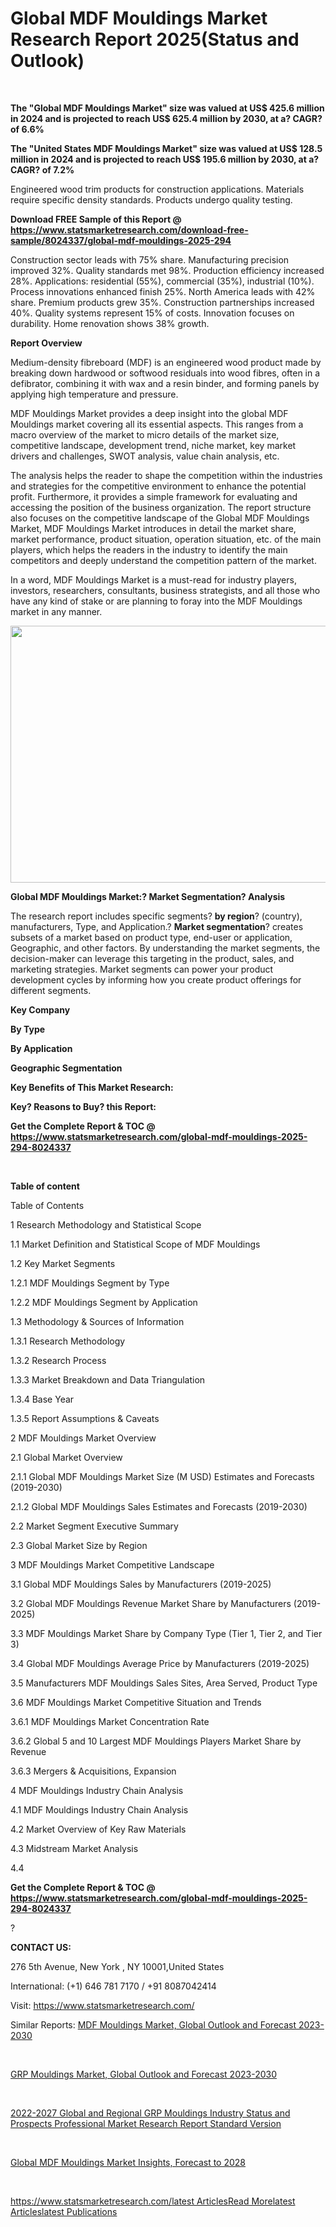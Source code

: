 <h1>Global MDF Mouldings Market Research Report 2025(Status and Outlook)</h1><br/><p><strong>The "Global MDF Mouldings Market" size was valued at US$ 425.6 million in 2024 and is projected to reach US$ 625.4 million by 2030, at a? <strong>CAGR</strong>? of 6.6%</strong></p>
 
 
 
 <p><strong>The "United States MDF Mouldings Market" size was valued at US$ 128.5 million in 2024 and is projected to reach US$ 195.6 million by 2030, at a? <strong>CAGR</strong>? of 7.2%</strong></p>
 
 
 
 <p>Engineered wood trim products for construction applications. Materials require specific density standards. Products undergo quality testing.</p>
 
 
 
 <p><strong>Download FREE Sample of this Report @ <a href="https://www.statsmarketresearch.com/download-free-sample/8024337/global-mdf-mouldings-2025-294">https://www.statsmarketresearch.com/download-free-sample/8024337/global-mdf-mouldings-2025-294</a></strong></p>
 
 
 
 <p>Construction sector leads with 75% share. Manufacturing precision improved 32%. Quality standards met 98%. Production efficiency increased 28%. Applications: residential (55%), commercial (35%), industrial (10%). Process innovations enhanced finish 25%. North America leads with 42% share. Premium products grew 35%. Construction partnerships increased 40%. Quality systems represent 15% of costs. Innovation focuses on durability. Home renovation shows 38% growth.</p>
 
 
 
 <p><strong>Report Overview</strong></p>
 
 
 
 <p>Medium-density fibreboard (MDF) is an engineered wood product made by breaking down hardwood or softwood residuals into wood fibres, often in a defibrator, combining it with wax and a resin binder, and forming panels by applying high temperature and pressure.</p>
 
 
 
 <p>MDF Mouldings Market provides a deep insight into the global MDF Mouldings market covering all its essential aspects. This ranges from a macro overview of the market to micro details of the market size, competitive landscape, development trend, niche market, key market drivers and challenges, SWOT analysis, value chain analysis, etc.</p>
 
 
 
 <p>The analysis helps the reader to shape the competition within the industries and strategies for the competitive environment to enhance the potential profit. Furthermore, it provides a simple framework for evaluating and accessing the position of the business organization. The report structure also focuses on the competitive landscape of the Global MDF Mouldings Market, MDF Mouldings Market introduces in detail the market share, market performance, product situation, operation situation, etc. of the main players, which helps the readers in the industry to identify the main competitors and deeply understand the competition pattern of the market.</p>
 
 
 
 <p>In a word, MDF Mouldings Market is a must-read for industry players, investors, researchers, consultants, business strategists, and all those who have any kind of stake or are planning to foray into the MDF Mouldings market in any manner.</p>
 
 
 
 <p><img alt="" src="https://www.24marketreports.com/assets/report-images/MDFMouldingsMarket.jpg" style="height:411px; width:731px" /></p>
 
 
 
 <p><strong>Global MDF Mouldings Market:? Market Segmentation? Analysis</strong></p>
 
 
 
 <p>The research report includes specific segments? <strong>by region</strong>? (country), manufacturers, Type, and Application.? <strong>Market segmentation</strong>? creates subsets of a market based on product type, end-user or application, Geographic, and other factors. By understanding the market segments, the decision-maker can leverage this targeting in the product, sales, and marketing strategies. Market segments can power your product development cycles by informing how you create product offerings for different segments.</p>
 
 
 
 <p><strong>Key Company</strong></p>
 
 
 
 <p><strong>By Type</strong></p>
 
 
 
 <p><strong><strong>By Application</strong></strong></p>
 
 
 
 <p><strong>Geographic Segmentation</strong></p>
 
 
 
 <p><strong>Key Benefits of This Market Research:</strong></p>
 
 
 
 <p><strong>Key? <strong>Reasons to Buy</strong>? this Report:</strong></p>
 
 
 
 <div><b>Get the Complete Report & TOC @ <a href="https://www.statsmarketresearch.com/global-mdf-mouldings-2025-294-8024337">https://www.statsmarketresearch.com/global-mdf-mouldings-2025-294-8024337</a></b></div>
 
 
 
 <p><br />
 
 <b>Table of content</b></p>
 
 
 
 <p>Table of Contents<br />
 
 1 Research Methodology and Statistical Scope<br />
 
 1.1 Market Definition and Statistical Scope of MDF Mouldings<br />
 
 1.2 Key Market Segments<br />
 
 1.2.1 MDF Mouldings Segment by Type<br />
 
 1.2.2 MDF Mouldings Segment by Application<br />
 
 1.3 Methodology & Sources of Information<br />
 
 1.3.1 Research Methodology<br />
 
 1.3.2 Research Process<br />
 
 1.3.3 Market Breakdown and Data Triangulation<br />
 
 1.3.4 Base Year<br />
 
 1.3.5 Report Assumptions & Caveats<br />
 
 2 MDF Mouldings Market Overview<br />
 
 2.1 Global Market Overview<br />
 
 2.1.1 Global MDF Mouldings Market Size (M USD) Estimates and Forecasts (2019-2030)<br />
 
 2.1.2 Global MDF Mouldings Sales Estimates and Forecasts (2019-2030)<br />
 
 2.2 Market Segment Executive Summary<br />
 
 2.3 Global Market Size by Region<br />
 
 3 MDF Mouldings Market Competitive Landscape<br />
 
 3.1 Global MDF Mouldings Sales by Manufacturers (2019-2025)<br />
 
 3.2 Global MDF Mouldings Revenue Market Share by Manufacturers (2019-2025)<br />
 
 3.3 MDF Mouldings Market Share by Company Type (Tier 1, Tier 2, and Tier 3)<br />
 
 3.4 Global MDF Mouldings Average Price by Manufacturers (2019-2025)<br />
 
 3.5 Manufacturers MDF Mouldings Sales Sites, Area Served, Product Type<br />
 
 3.6 MDF Mouldings Market Competitive Situation and Trends<br />
 
 3.6.1 MDF Mouldings Market Concentration Rate<br />
 
 3.6.2 Global 5 and 10 Largest MDF Mouldings Players Market Share by Revenue<br />
 
 3.6.3 Mergers & Acquisitions, Expansion<br />
 
 4 MDF Mouldings Industry Chain Analysis<br />
 
 4.1 MDF Mouldings Industry Chain Analysis<br />
 
 4.2 Market Overview of Key Raw Materials<br />
 
 4.3 Midstream Market Analysis<br />
 
 4.4</p>
 
 
 
 <div><b>Get the Complete Report & TOC @ <a href="https://www.statsmarketresearch.com/global-mdf-mouldings-2025-294-8024337">https://www.statsmarketresearch.com/global-mdf-mouldings-2025-294-8024337</a></b></div>
 
 
 
 <p>? </p>
 
 
 
 <p><b>CONTACT US:</b><br />
 
 276 5th Avenue, New York , NY 10001,United States<br />
 
 International: (+1) 646 781 7170 / +91 8087042414<br />
 
 Visit: <a href="https://www.statsmarketresearch.com/">https://www.statsmarketresearch.com/</a><br />
 
 Similar Reports: <a href="https://www.statsmarketresearch.com/global-mdf-mouldings-2025-294-8024337">MDF Mouldings Market, Global Outlook and Forecast 2023-2030</a><br />
 
 <br />
 
 <a href="https://www.statsmarketresearch.com/global-mdf-mouldings-2025-294-8024337">GRP Mouldings Market, Global Outlook and Forecast 2023-2030</a><br />
 
 <br />
 
 <a href="https://www.statsmarketresearch.com/global-mdf-mouldings-2025-294-8024337">2022-2027 Global and Regional GRP Mouldings Industry Status and Prospects Professional Market Research Report Standard Version</a><br />
 
 <br />
 
 <a href="https://www.statsmarketresearch.com/global-mdf-mouldings-2025-294-8024337">Global MDF Mouldings Market Insights, Forecast to 2028</a><br />
 
 <br />
 
 <a href="https://gyeongbokgung.com">https://www.statsmarketresearch.com/</a><a href="https://hallyeomaritime.com">latest Articles</a><a href="https://jingwansa.com">Read More</a><a href="https://nguoiviet.jp/">latest Articles</a><a href="https://www.intelmarketresearch.com/">latest Publications</a></p>